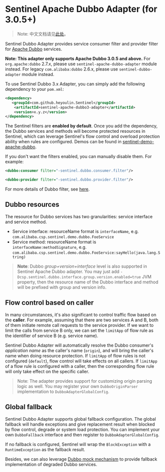 # Sentinel Apache Dubbo Adapter (for 3.0.5+)

> Note: 中文文档请见[此处](https://sentinelguard.io/zh-cn/docs/open-source-framework-integrations.html)。

Sentinel Dubbo Adapter provides service consumer filter and provider filter
for [Apache Dubbo](https://dubbo.apache.org/en/) services.

**Note: This adapter only supports Apache Dubbo 3.0.5 and above.**
For `org.apache:dubbo` 2.7.x, please use `sentinel-apache-dubbo-adapter` module instead.
For legacy `com.alibaba:dubbo` 2.6.x, please use `sentinel-dubbo-adapter` module instead.

To use Sentinel Dubbo 3.x Adapter, you can simply add the following dependency to your `pom.xml`:

```xml
<dependency>
   <groupId>com.github.heyoulin.Sentinel</groupId>
    <artifactId>sentinel-apache-dubbo3-adapter</artifactId>
    <version>x.y.z</version>
</dependency>
```

The Sentinel filters are **enabled by default**. Once you add the dependency,
the Dubbo services and methods will become protected resources in Sentinel,
which can leverage Sentinel's flow control and overload protection ability when rules are configured.
Demos can be found in [sentinel-demo-apache-dubbo](https://github.com/alibaba/Sentinel/tree/master/sentinel-demo/sentinel-demo-apache-dubbo).

If you don't want the filters enabled, you can manually disable them. For example:

```xml
<dubbo:consumer filter="-sentinel.dubbo.consumer.filter"/>

<dubbo:provider filter="-sentinel.dubbo.provider.filter"/>
```

For more details of Dubbo filter, see [here](https://dubbo.apache.org/zh/docs3-v2/java-sdk/reference-manual/spi/description/filter/).

## Dubbo resources

The resource for Dubbo services has two granularities: service interface and service method.

- Service interface: resourceName format is `interfaceName`, e.g. `com.alibaba.csp.sentinel.demo.dubbo.FooService`
- Service method: resourceName format is `interfaceName:methodSignature`, e.g. `com.alibaba.csp.sentinel.demo.dubbo.FooService:sayHello(java.lang.String)`

> **Note**: Dubbo *group+version+interface* level is also supported in Sentinel Apache Dubbo adapter.
> You may just add `-Dcsp.sentinel.dubbo.interface.group.version.enabled=true` JVM property,
> then the resource name of the Dubbo interface and method will be prefixed with group and version info.

## Flow control based on caller

In many circumstances, it's also significant to control traffic flow based on the **caller**.
For example, assuming that there are two services A and B, both of them initiate remote call requests to the service provider.
If we want to limit the calls from service B only, we can set the `limitApp` of flow rule as the identifier of service B (e.g. service name).

Sentinel Dubbo Adapter will automatically resolve the Dubbo consumer's *application name* as the caller's name (`origin`),
and will bring the caller's name when doing resource protection.
If `limitApp` of flow rules is not configured (`default`), flow control will take effects on all callers.
If `limitApp` of a flow rule is configured with a caller, then the corresponding flow rule will only take effect on the specific caller.

> Note: The adapter provides support for customizing origin parsing logic as well.
> You may register your own `DubboOriginParser` implementation to `DubboAdapterGlobalConfig`.

## Global fallback

Sentinel Dubbo Adapter supports global fallback configuration.
The global fallback will handle exceptions and give replacement result when blocked by
flow control, degrade or system load protection. You can implement your own `DubboFallback` interface
and then register to `DubboAdapterGlobalConfig`.

If no fallback is configured, Sentinel will wrap the `BlockException` with a `RuntimeException` as the fallback result.

Besides, we can also leverage [Dubbo mock mechanism](https://dubbo.apache.org/zh/docs3-v2/java-sdk/advanced-features-and-usage/service/service-downgrade/) to provide fallback implementation of degraded Dubbo services.
